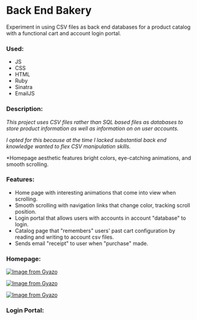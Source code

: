 # Back End Bakery
Experiment in using CSV files as back end databases for a product catalog with a functional cart and account login portal.

### Used:
- JS
- CSS
- HTML
- Ruby
- Sinatra
- EmailJS

### Description:
*This project uses CSV files rather than SQL based files as databases to store product information as well as
information on on user accounts.*

*I opted for this because at the time I lacked substantial back end knowledge wanted
to flex CSV manipulation skills.*

*Homepage aesthetic features bright colors, eye-catching animations, and smooth scrolling.

### Features:
- Home page with interesting animations that come into view when scrolling.
- Smooth scrolling with navigation links that change color, tracking scroll position.
- Login portal that allows users with accounts in account "database" to login.
- Catalog page that "remembers" users' past cart configuration by reading and writing to account csv files.
- Sends email "receipt" to user when "purchase" made.

### Homepage:
[![Image from Gyazo](https://i.gyazo.com/44038f66835ad338e6c2c07335b66c8a.gif)](https://gyazo.com/44038f66835ad338e6c2c07335b66c8a)

[![Image from Gyazo](https://i.gyazo.com/78f866230a777fdfb90372f18f532124.gif)](https://gyazo.com/78f866230a777fdfb90372f18f532124)

[![Image from Gyazo](https://i.gyazo.com/2ddb994839a432205c05267b1500c4d8.gif)](https://gyazo.com/2ddb994839a432205c05267b1500c4d8)

### Login Portal:


